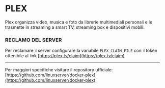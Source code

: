 # PLEX
Plex organizza video, musica e foto da librerie multimediali personali e le trasmette in streaming a smart TV, streaming box e dispositivi mobili.

### RECLAMO DEL SERVER
Per reclamare il server configurare la variabile `PLEX_CLAIM_FILE` con il token ottenibile al link [https://plex.tv/claim](https://plex.tv/claim)

---
Per maggiori specifiche visitare il repository ufficiale:
[https://github.com/linuxserver/docker-plex](https://github.com/linuxserver/docker-plex)